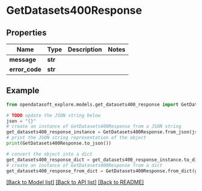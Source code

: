 # GetDatasets400Response


## Properties

Name | Type | Description | Notes
------------ | ------------- | ------------- | -------------
**message** | **str** |  | 
**error_code** | **str** |  | 

## Example

```python
from opendatasoft_explore.models.get_datasets400_response import GetDatasets400Response

# TODO update the JSON string below
json = "{}"
# create an instance of GetDatasets400Response from a JSON string
get_datasets400_response_instance = GetDatasets400Response.from_json(json)
# print the JSON string representation of the object
print(GetDatasets400Response.to_json())

# convert the object into a dict
get_datasets400_response_dict = get_datasets400_response_instance.to_dict()
# create an instance of GetDatasets400Response from a dict
get_datasets400_response_from_dict = GetDatasets400Response.from_dict(get_datasets400_response_dict)
```
[[Back to Model list]](../README.md#documentation-for-models) [[Back to API list]](../README.md#documentation-for-api-endpoints) [[Back to README]](../README.md)


